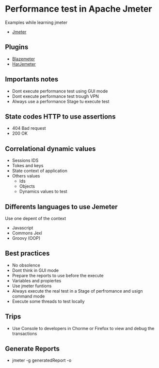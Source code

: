 # Performance test in Apache Jmeter

Examples while learning jmeter

- [Jmeter](https://jmeter.apache.org/)

## Plugins

- [Blazemeter](https://chrome.google.com/webstore/detail/blazemeter-the-continuous/mbopgmdnpcbohhpnfglgohlbhfongabi)
- [HarJemeter](https://chrome.google.com/webstore/detail/blazemeter-the-continuous/mbopgmdnpcbohhpnfglgohlbhfongabi)

## Importants notes

- Dont execute performance test using GUI mode
- Dont execute performance test trough VPN
- Always use a performance Stage tu execute test

## State codes HTTP to use assertions

- 404 Bad request
- 200 OK
  
## Correlational dynamic values

- Sessions IDS
- Tokes and keys
- State context of application
- Others values
  - Ids
  - Objects
  - Dynamics values to test

## Differents languages to use Jemeter

Use one depent of the context

- Javascript
- Commons Jexl
- Groovy (OOP)

## Best practices

- No obsolence
- Dont think in GUI mode
- Prepare the reports to use before the execute
- Variables and propiertes
- Use jmeter funtions
- Always execute the real test in a Stage of perfromance and usign command mode
- Execute some threads to test locally

## Trips

- Use Console to developers in Chorme or Firefox to view and debug the transactions

## Generate Reports 
- jmeter -g generatedReport -o 
  
